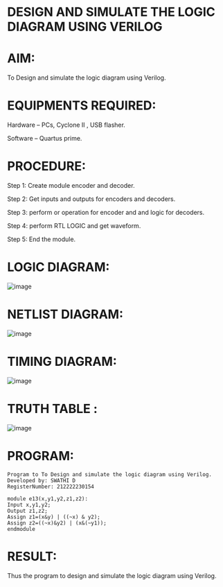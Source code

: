 # DESIGN AND SIMULATE THE LOGIC DIAGRAM USING VERILOG
# AIM:
To Design and simulate the logic diagram using Verilog.

# EQUIPMENTS REQUIRED:
Hardware – PCs, Cyclone II , USB flasher.

Software – Quartus prime.

# PROCEDURE:
Step 1:
Create module encoder and decoder.

Step 2:
Get inputs and outputs for encoders and decoders.

Step 3:
perform or operation for encoder and and logic for decoders.

Step 4:
perform RTL LOGIC and get waveform.

Step 5:
End the module.

# LOGIC DIAGRAM:
![image](https://github.com/swathi22003343/Simulation-project--Digital-Electronics/assets/120440439/449712de-ad82-4e0b-89e2-fb93e3bf7c04)

# NETLIST DIAGRAM:
![image](https://github.com/swathi22003343/Simulation-project--Digital-Electronics/assets/120440439/7b8a5154-84f4-438f-a99f-fd5b70ab982e)

# TIMING DIAGRAM:
![image](https://github.com/swathi22003343/Simulation-project--Digital-Electronics/assets/120440439/838e3266-6986-4b6f-8538-f3318381ddd8)

# TRUTH TABLE :
![image](https://github.com/swathi22003343/Simulation-project--Digital-Electronics/assets/120440439/677124da-0022-44cd-8758-203943afe112)

# PROGRAM:
```
Program to To Design and simulate the logic diagram using Verilog.
Developed by: SWATHI D
RegisterNumber: 212222230154
```
```
module e13(x,y1,y2,z1,z2):
Input x,y1,y2;
Output z1,z2;
Assign z1=(x&y) | ((~x) & y2);
Assign z2=((~x)&y2) | (x&(~y1));
endmodule
```

# RESULT:
Thus the program to design and simulate the logic diagram using Verilog.



